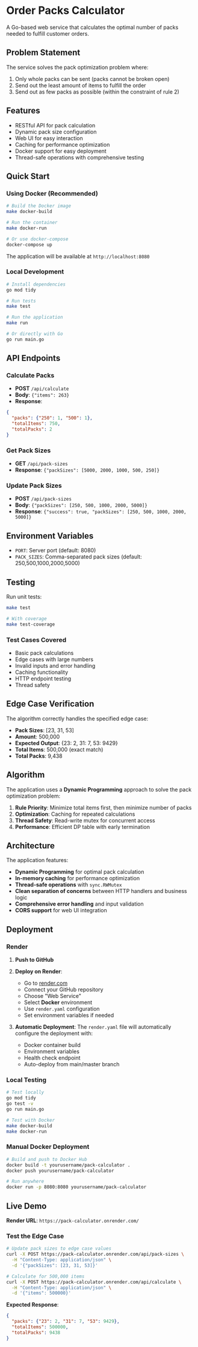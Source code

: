 # Order Packs Calculator

A Go-based web service that calculates the optimal number of packs needed to fulfill customer orders.

## Problem Statement

The service solves the pack optimization problem where:
1. Only whole packs can be sent (packs cannot be broken open)
2. Send out the least amount of items to fulfill the order
3. Send out as few packs as possible (within the constraint of rule 2)

## Features

- RESTful API for pack calculation
- Dynamic pack size configuration
- Web UI for easy interaction
- Caching for performance optimization
- Docker support for easy deployment
- Thread-safe operations with comprehensive testing

## Quick Start

### Using Docker (Recommended)

```bash
# Build the Docker image
make docker-build

# Run the container
make docker-run

# Or use docker-compose
docker-compose up
```

The application will be available at `http://localhost:8080`

### Local Development

```bash
# Install dependencies
go mod tidy

# Run tests
make test

# Run the application
make run

# Or directly with Go
go run main.go
```

## API Endpoints

### Calculate Packs
- **POST** `/api/calculate`
- **Body**: `{"items": 263}`
- **Response**: 
```json
{
  "packs": {"250": 1, "500": 1},
  "totalItems": 750,
  "totalPacks": 2
}
```

### Get Pack Sizes
- **GET** `/api/pack-sizes`
- **Response**: `{"packSizes": [5000, 2000, 1000, 500, 250]}`

### Update Pack Sizes
- **POST** `/api/pack-sizes`
- **Body**: `{"packSizes": [250, 500, 1000, 2000, 5000]}`
- **Response**: `{"success": true, "packSizes": [250, 500, 1000, 2000, 5000]}`

## Environment Variables

- `PORT`: Server port (default: 8080)
- `PACK_SIZES`: Comma-separated pack sizes (default: 250,500,1000,2000,5000)

## Testing

Run unit tests:
```bash
make test

# With coverage
make test-coverage
```

### Test Cases Covered
- Basic pack calculations
- Edge cases with large numbers
- Invalid inputs and error handling
- Caching functionality
- HTTP endpoint testing
- Thread safety

## Edge Case Verification

The algorithm correctly handles the specified edge case:
- **Pack Sizes**: [23, 31, 53]
- **Amount**: 500,000
- **Expected Output**: {23: 2, 31: 7, 53: 9429}
- **Total Items**: 500,000 (exact match)
- **Total Packs**: 9,438

## Algorithm

The application uses a **Dynamic Programming** approach to solve the pack optimization problem:

1. **Rule Priority**: Minimize total items first, then minimize number of packs
2. **Optimization**: Caching for repeated calculations
3. **Thread Safety**: Read-write mutex for concurrent access
4. **Performance**: Efficient DP table with early termination

## Architecture

The application features:
- **Dynamic Programming** for optimal pack calculation
- **In-memory caching** for performance optimization
- **Thread-safe operations** with `sync.RWMutex`
- **Clean separation of concerns** between HTTP handlers and business logic
- **Comprehensive error handling** and input validation
- **CORS support** for web UI integration

## Deployment

### Render

1. **Push to GitHub**

2. **Deploy on Render**:
   - Go to [render.com](https://render.com)
   - Connect your GitHub repository
   - Choose "Web Service"
   - Select **Docker** environment
   - Use `render.yaml` configuration
   - Set environment variables if needed

3. **Automatic Deployment**:
   The `render.yaml` file will automatically configure the deployment with:
   - Docker container build
   - Environment variables
   - Health check endpoint
   - Auto-deploy from main/master branch

### Local Testing

```bash
# Test locally
go mod tidy
go test -v
go run main.go

# Test with Docker
make docker-build
make docker-run
```

### Manual Docker Deployment

```bash
# Build and push to Docker Hub
docker build -t yourusername/pack-calculator .
docker push yourusername/pack-calculator

# Run anywhere
docker run -p 8080:8080 yourusername/pack-calculator
```

## Live Demo

**Render URL**: `https://pack-calculator.onrender.com/`

### Test the Edge Case

```bash
# Update pack sizes to edge case values
curl -X POST https://pack-calculator.onrender.com/api/pack-sizes \
  -H "Content-Type: application/json" \
  -d '{"packSizes": [23, 31, 53]}'

# Calculate for 500,000 items
curl -X POST https://pack-calculator.onrender.com/api/calculate \
  -H "Content-Type: application/json" \
  -d '{"items": 500000}'
```

**Expected Response**:
```json
{
  "packs": {"23": 2, "31": 7, "53": 9429},
  "totalItems": 500000,
  "totalPacks": 9438
}
```